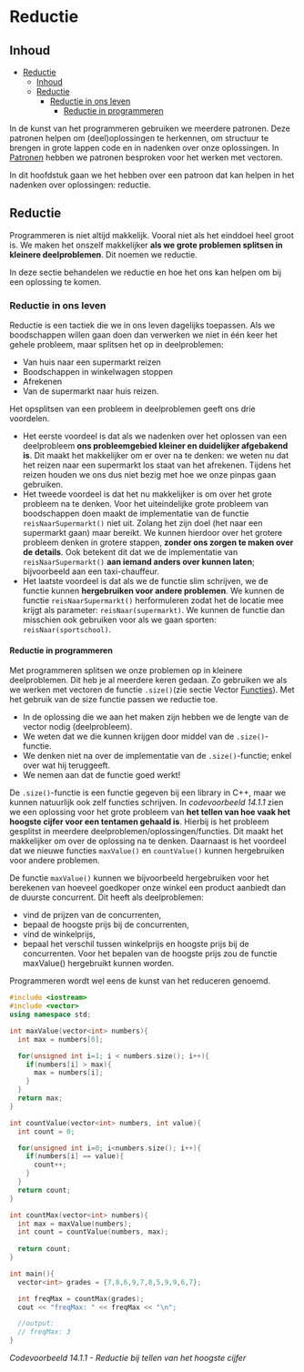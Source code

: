# Reductie[](title-id) <!-- omit in toc -->

## Inhoud[](toc-id) <!-- omit in toc -->
- [Reductie](#reductie)
  - [Inhoud](#inhoud)
  - [Reductie](#reductie-1)
    - [Reductie in ons leven](#reductie-in-ons-leven)
      - [Reductie in programmeren](#reductie-in-programmeren)


In de kunst van het programmeren gebruiken we meerdere patronen. Deze patronen helpen om (deel)oplossingen te herkennen, om structuur te brengen in grote lappen
code en in nadenken over onze oplossingen. In [Patronen](#patronen) hebben we patronen
besproken voor het werken met vectoren. 

In dit hoofdstuk gaan we het hebben over
een patroon dat kan helpen in het nadenken over oplossingen: reductie.

## Reductie
Programmeren is niet altijd makkelijk. Vooral niet als het einddoel heel groot is. We
maken het onszelf makkelijker **als we grote problemen splitsen in kleinere deelproblemen**.
Dit noemen we reductie. 

In deze sectie behandelen we reductie en hoe het ons
kan helpen om bij een oplossing te komen.

### Reductie in ons leven
Reductie is een tactiek die we in ons leven dagelijks toepassen. Als we boodschappen willen gaan doen dan verwerken we niet in één keer het gehele probleem, maar splitsen het op in deelproblemen:
- Van huis naar een supermarkt reizen
- Boodschappen in winkelwagen stoppen
- Afrekenen
- Van de supermarkt naar huis reizen.

Het opsplitsen van een probleem in deelproblemen geeft ons drie voordelen. 
- Het eerste voordeel is dat als we nadenken over het oplossen van een deelprobleem **ons probleemgebied kleiner en duidelijker afgebakend is**. Dit maakt het makkelijker om er over na te denken: we weten nu dat het reizen naar een supermarkt los staat van het afrekenen. Tijdens het
reizen houden we ons dus niet bezig met hoe we onze pinpas gaan gebruiken.
- Het tweede voordeel is dat het nu makkelijker is om over het grote probleem na te denken. Voor het uiteindelijke grote probleem van boodschappen doen maakt de implementatie van de functie `reisNaarSupermarkt()` niet uit. Zolang het zijn doel
(het naar een supermarkt gaan) maar bereikt. We kunnen hierdoor over het grotere probleem denken in grotere stappen, **zonder ons zorgen te maken over de details**. Ook betekent dit dat we de implementatie van `reisNaarSupermarkt()` **aan iemand anders
over kunnen laten**; bijvoorbeeld aan een taxi-chauffeur.
- Het laatste voordeel is dat als we de functie slim schrijven, we de functie kunnen
**hergebruiken voor andere problemen**. We kunnen de functie `reisNaarSupermarkt()` herformuleren zodat het de locatie mee krijgt als parameter: `reisNaar(supermarkt)`.
We kunnen de functie dan misschien ook gebruiken voor als we gaan sporten:
`reisNaar(sportschool)`.


#### Reductie in programmeren
Met programmeren splitsen we onze problemen op in kleinere deelproblemen. Dit heb je al meerdere keren gedaan. Zo gebruiken we als we werken met vectoren de
functie `.size()`(zie sectie Vector [Functies](#functies)). 
Met het gebruik van de size functie passen we reductie toe. 
- In de oplossing die we aan het maken zijn hebben we de lengte van de vector nodig (deelprobleem). 
- We weten dat we die kunnen krijgen door middel van de
`.size()`-functie. 
- We denken niet na over de implementatie van de `.size()`-functie; enkel over wat hij teruggeeft. 
- We nemen aan dat de functie goed werkt!

De `.size()`-functie is een functie gegeven bij een library in C++, maar we kunnen natuurlijk ook zelf functies schrijven.
In *codevoorbeeld 14.1.1* zien we een oplossing
voor het grote probleem van **het tellen van hoe vaak het hoogste cijfer voor een tentamen gehaald is**. Hierbij is het probleem gesplitst in meerdere deelproblemen/oplossingen/functies. Dit maakt het makkelijker om over de oplossing na te denken. Daarnaast is het voordeel dat we nieuwe functies `maxValue()` en `countValue()` kunnen hergebruiken voor andere problemen.

De functie `maxValue()` kunnen we bijvoorbeeld hergebruiken voor het berekenen van
hoeveel goedkoper onze winkel een product aanbiedt dan de duurste concurrent. Dit heeft als deelproblemen:
- vind de prijzen van de concurrenten, 
- bepaal de hoogste prijs bij de
concurrenten, 
- vind de winkelprijs, 
- bepaal het verschil tussen winkelprijs en hoogste prijs bij de concurrenten. 
Voor het bepalen van de hoogste prijs zou de functie maxValue() hergebruikt kunnen worden.

Programmeren wordt wel eens de kunst van het reduceren genoemd.


```cpp
#include <iostream>
#include <vector>
using namespace std;

int maxValue(vector<int> numbers){
  int max = numbers[0];

  for(unsigned int i=1; i < numbers.size(); i++){
    if(numbers[i] > max){
      max = numbers[i];
    }
  }
  return max;
}

int countValue(vector<int> numbers, int value){
  int count = 0;

  for(unsigned int i=0; i<numbers.size(); i++){
    if(numbers[i] == value){
      count++;
    }
  }
  return count;
}

int countMax(vector<int> numbers){
  int max = maxValue(numbers);
  int count = countValue(numbers, max);
  
  return count;
}

int main(){
  vector<int> grades = {7,8,6,9,7,8,5,9,9,6,7};

  int freqMax = countMax(grades);
  cout << "freqMax: " << freqMax << "\n";

  //output:
  // freqMax: 3
}
```
*Codevoorbeeld 14.1.1 - Reductie bij tellen van het hoogste cijfer*